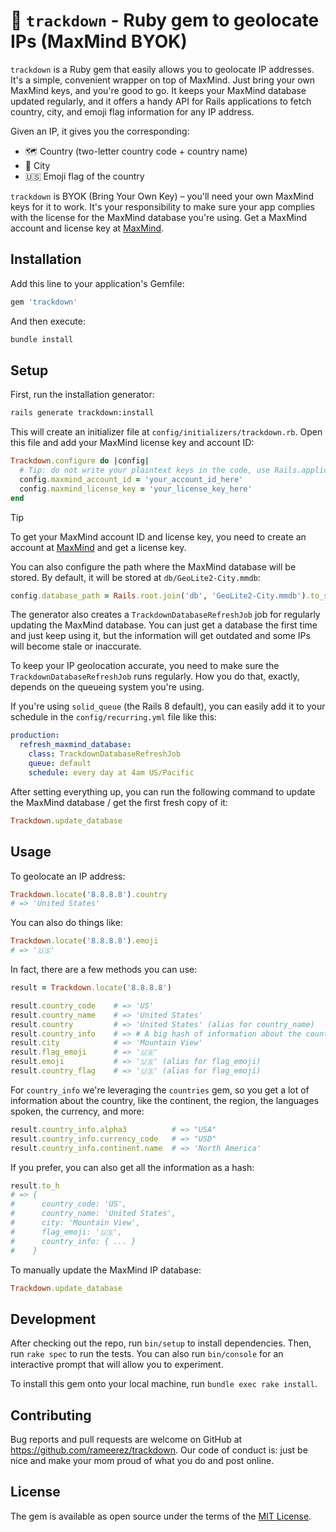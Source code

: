 # 📍 `trackdown` - Ruby gem to geolocate IPs (MaxMind BYOK)

`trackdown` is a Ruby gem that easily allows you to geolocate IP addresses. It's a simple, convenient wrapper on top of MaxMind. Just bring your own MaxMind keys, and you're good to go. It keeps your MaxMind database updated regularly, and it offers a handy API for Rails applications to fetch country, city, and emoji flag information for any IP address.

Given an IP, it gives you the corresponding:
- 🗺️ Country (two-letter country code + country name)
- 📍 City
- 🇺🇸 Emoji flag of the country

`trackdown` is BYOK (Bring Your Own Key) – you'll need your own MaxMind keys for it to work. It's your responsibility to make sure your app complies with the license for the MaxMind database you're using. Get a MaxMind account and license key at [MaxMind](https://www.maxmind.com/).

## Installation

Add this line to your application's Gemfile:

```ruby
gem 'trackdown'
```

And then execute:

```bash
bundle install
```

## Setup

First, run the installation generator:

```bash
rails generate trackdown:install
```

This will create an initializer file at `config/initializers/trackdown.rb`. Open this file and add your MaxMind license key and account ID:

```ruby
Trackdown.configure do |config|
  # Tip: do not write your plaintext keys in the code, use Rails.application.credentials instead
  config.maxmind_account_id = 'your_account_id_here'
  config.maxmind_license_key = 'your_license_key_here'
end
```

> [!TIP]
> To get your MaxMind account ID and license key, you need to create an account at [MaxMind](https://www.maxmind.com/) and get a license key.

You can also configure the path where the MaxMind database will be stored. By default, it will be stored at `db/GeoLite2-City.mmdb`:

```ruby
config.database_path = Rails.root.join('db', 'GeoLite2-City.mmdb').to_s
```

The generator also creates a `TrackdownDatabaseRefreshJob` job for regularly updating the MaxMind database. You can just get a database the first time and just keep using it, but the information will get outdated and some IPs will become stale or inaccurate.

To keep your IP geolocation accurate, you need to make sure the `TrackdownDatabaseRefreshJob` runs regularly. How you do that, exactly, depends on the queueing system you're using.

If you're using `solid_queue` (the Rails 8 default), you can easily add it to your schedule in the `config/recurring.yml` file like this:
```yaml
production:
  refresh_maxmind_database:
    class: TrackdownDatabaseRefreshJob
    queue: default
    schedule: every day at 4am US/Pacific
```

After setting everything up, you can run the following command to update the MaxMind database / get the first fresh copy of it:

```ruby
Trackdown.update_database
```

## Usage

To geolocate an IP address:

```ruby
Trackdown.locate('8.8.8.8').country
# => 'United States'
```

You can also do things like:
```ruby
Trackdown.locate('8.8.8.8').emoji
# => '🇺🇸'
```

In fact, there are a few methods you can use:
```ruby
result = Trackdown.locate('8.8.8.8')

result.country_code    # => 'US'
result.country_name    # => 'United States'
result.country         # => 'United States' (alias for country_name)
result.country_info    # => # A big hash of information about the country, from the `countries` gem
result.city            # => 'Mountain View'
result.flag_emoji      # => '🇺🇸'
result.emoji           # => '🇺🇸' (alias for flag_emoji)
result.country_flag    # => '🇺🇸' (alias for flag_emoji)
```

For `country_info` we're leveraging the `countries` gem, so you get a lot of information about the country, like the continent, the region, the languages spoken, the currency, and more:

```ruby
result.country_info.alpha3          # => "USA"
result.country_info.currency_code   # => "USD"
result.country_info.continent.name  # => 'North America'
```

If you prefer, you can also get all the information as a hash:
```ruby
result.to_h
# => {
#      country_code: 'US',
#      country_name: 'United States',
#      city: 'Mountain View',
#      flag_emoji: '🇺🇸',
#      country_info: { ... }
#    }
```

To manually update the MaxMind IP database:
```ruby
Trackdown.update_database
```


## Development

After checking out the repo, run `bin/setup` to install dependencies. Then, run `rake spec` to run the tests. You can also run `bin/console` for an interactive prompt that will allow you to experiment.

To install this gem onto your local machine, run `bundle exec rake install`.

## Contributing

Bug reports and pull requests are welcome on GitHub at https://github.com/rameerez/trackdown. Our code of conduct is: just be nice and make your mom proud of what you do and post online.

## License

The gem is available as open source under the terms of the [MIT License](https://opensource.org/licenses/MIT).
